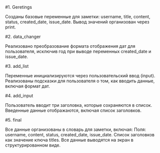 #1. Geretings

Созданы базовые переменные для заметки: username, title, content, status, created_date, issue_date.
Вывод значений организован через print.

#2. data_changer

Реализовано преобразование формата отображения дат для пользователя, исключив год при выводе переменных created_date и issue_date.


#3. add_list

Переменные инициализируются через пользовательский ввод (input).
Реализованы подсказки для пользователя о том, как вводить данные, включая формат дат.

#4. add_input

Пользователь вводит три заголовка, которые сохраняются в список.
Введенные данные отображаются, включая список заголовков.

#5. final

Все данные организованы в словарь для заметки, включая:
Поля: username, content, status, created_date, issue_date.
Список заголовков как значение ключа titles.
Все данные выводятся на экран в структурированном виде.
